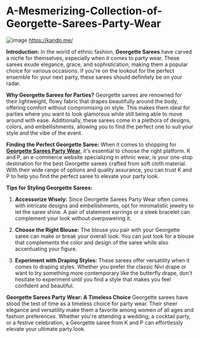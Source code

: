 # A-Mesmerizing-Collection-of-Georgette-Sarees-Party-Wear
![image](https://github.com/KandPEcom/A-Mesmerizing-Collection-of-Georgette-Sarees-Party-Wear/assets/159112572/8f68c409-cf5f-47b8-b49d-d3bfaae4a011)
https://kandp.me/

**Introduction:**
In the world of ethnic fashion, **Georgette Sarees** have carved a niche for themselves, especially when it comes to party wear. These sarees exude elegance, grace, and sophistication, making them a popular choice for various occasions. If you're on the lookout for the perfect ensemble for your next party, these sarees should definitely be on your radar.

**Why Georgette Sarees for Parties?**
Georgette sarees are renowned for their lightweight, flowy fabric that drapes beautifully around the body, offering comfort without compromising on style. This makes them ideal for parties where you want to look glamorous while still being able to move around with ease. Additionally, these sarees come in a plethora of designs, colors, and embellishments, allowing you to find the perfect one to suit your style and the vibe of the event.

**Finding the Perfect Georgette Saree:**
When it comes to shopping for [**Georgette Sarees Party Wear**]([url](https://kandp.me/)), it's essential to choose the right platform. K and P, an e-commerce website specializing in ethnic wear, is your one-stop destination for the best Georgette sarees crafted from soft cloth material. With their wide range of options and quality assurance, you can trust K and P to help you find the perfect saree to elevate your party look.

**Tips for Styling Georgette Sarees:**
1. **Accessorize Wisely:** Since Georgette Sarees Party Wear often comes with intricate designs and embellishments, opt for minimalistic jewelry to let the saree shine. A pair of statement earrings or a sleek bracelet can complement your look without overpowering it.
  
2. **Choose the Right Blouse:** The blouse you pair with your Georgette saree can make or break your overall look. You can just look for a blouse that complements the color and design of the saree while also accentuating your figure.

3. **Experiment with Draping Styles:** These sarees offer versatility when it comes to draping styles. Whether you prefer the classic Nivi drape or want to try something more contemporary like the butterfly drape, don't hesitate to experiment until you find a style that makes you feel confident and beautiful.

**Georgette Sarees Party Wear: A Timeless Choice**
Georgette sarees have stood the test of time as a timeless choice for party wear. Their sheer elegance and versatility make them a favorite among women of all ages and fashion preferences. Whether you're attending a wedding, a cocktail party, or a festive celebration, a Georgette saree from K and P can effortlessly elevate your ultimate party look.
